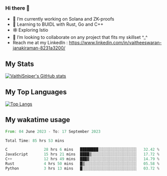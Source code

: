 ### Hi there 👋

- 🔭 I’m currently working on Solana and ZK-proofs
- 📖 Learning to BUIDL with Rust, Go and C++
- 🕸️ Exploring Istio
- 👯 I’m looking to collaborate on any project that fits my skillset ^_^
- Reach me at my LinkedIn : https://www.linkedin.com/in/vaitheeswaran-janakiraman-8231a3200/

## My Stats
[![VaithiSniper's GitHub stats](https://github-readme-stats.vercel.app/api?username=VaithiSniper&hide=stars&theme=radical)](https://github.com/anuraghazra/github-readme-stats)

## My Top Languages

[![Top Langs](https://github-readme-stats.vercel.app/api/top-langs/?username=VaithiSniper&layout=compact)](https://github.com/anuraghazra/github-readme-stats)

## My wakatime usage

<!--START_SECTION:waka-->

```rust
From: 04 June 2023 - To: 17 September 2023

Total Time: 85 hrs 53 mins

C                28 hrs 6 mins   ████████░░░░░░░░░░░░░░░░░   32.42 %
JavaScript       15 hrs 21 mins  ████▒░░░░░░░░░░░░░░░░░░░░   17.72 %
C++              12 hrs 49 mins  ███▓░░░░░░░░░░░░░░░░░░░░░   14.79 %
Rust             4 hrs 50 mins   █▒░░░░░░░░░░░░░░░░░░░░░░░   05.58 %
Python           3 hrs 13 mins   █░░░░░░░░░░░░░░░░░░░░░░░░   03.72 %
```

<!--END_SECTION:waka-->
